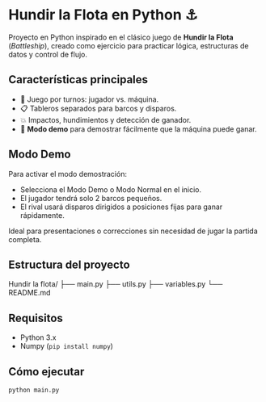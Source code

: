 # Hundir la Flota en Python ⚓️

Proyecto en Python inspirado en el clásico juego de **Hundir la Flota** (*Battleship*), creado como ejercicio para practicar lógica, estructuras de datos y control de flujo.

## Características principales

- 🎯 Juego por turnos: jugador vs. máquina.
- 📋 Tableros separados para barcos y disparos.
- 💥 Impactos, hundimientos y detección de ganador.
- 🧪 **Modo demo** para demostrar fácilmente que la máquina puede ganar.

## Modo Demo

Para activar el modo demostración:

- Selecciona el Modo Demo o Modo Normal en el inicio.
- El jugador tendrá solo 2 barcos pequeños.
- El rival usará disparos dirigidos a posiciones fijas para ganar rápidamente.

Ideal para presentaciones o correcciones sin necesidad de jugar la partida completa.

## Estructura del proyecto

Hundir la flota/
├── main.py
├── utils.py
├── variables.py
└── README.md

## Requisitos

- Python 3.x
- Numpy (`pip install numpy`)

## Cómo ejecutar

```bash
python main.py
